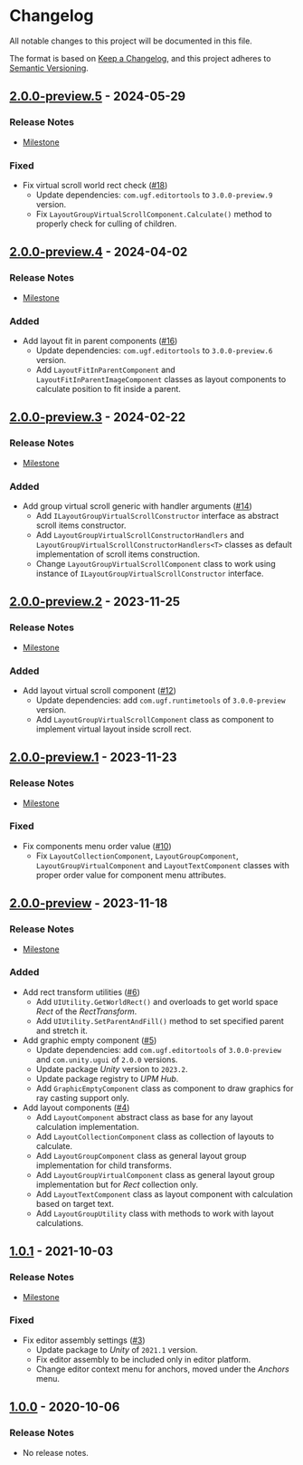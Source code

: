 # Changelog

All notable changes to this project will be documented in this file.

The format is based on [Keep a Changelog](https://keepachangelog.com/en/1.0.0/),
and this project adheres to [Semantic Versioning](https://semver.org/spec/v2.0.0.html).

## [2.0.0-preview.5](https://github.com/unity-game-framework/ugf-ui/releases/tag/2.0.0-preview.5) - 2024-05-29  

### Release Notes

- [Milestone](https://github.com/unity-game-framework/ugf-ui/milestone/7?closed=1)  
    

### Fixed

- Fix virtual scroll world rect check ([#18](https://github.com/unity-game-framework/ugf-ui/issues/18))  
    - Update dependencies: `com.ugf.editortools` to `3.0.0-preview.9` version.
    - Fix `LayoutGroupVirtualScrollComponent.Calculate()` method to properly check for culling of children.

## [2.0.0-preview.4](https://github.com/unity-game-framework/ugf-ui/releases/tag/2.0.0-preview.4) - 2024-04-02  

### Release Notes

- [Milestone](https://github.com/unity-game-framework/ugf-ui/milestone/6?closed=1)  
    

### Added

- Add layout fit in parent components ([#16](https://github.com/unity-game-framework/ugf-ui/issues/16))  
    - Update dependencies: `com.ugf.editortools` to `3.0.0-preview.6` version.
    - Add `LayoutFitInParentComponent` and `LayoutFitInParentImageComponent` classes as layout components to calculate position to fit inside a parent.

## [2.0.0-preview.3](https://github.com/unity-game-framework/ugf-ui/releases/tag/2.0.0-preview.3) - 2024-02-22  

### Release Notes

- [Milestone](https://github.com/unity-game-framework/ugf-ui/milestone/5?closed=1)  
    

### Added

- Add group virtual scroll generic with handler arguments ([#14](https://github.com/unity-game-framework/ugf-ui/issues/14))  
    - Add `ILayoutGroupVirtualScrollConstructor` interface as abstract scroll items constructor.
    - Add `LayoutGroupVirtualScrollConstructorHandlers` and `LayoutGroupVirtualScrollConstructorHandlers<T>` classes as default implementation of scroll items construction.
    - Change `LayoutGroupVirtualScrollComponent` class to work using instance of `ILayoutGroupVirtualScrollConstructor` interface.

## [2.0.0-preview.2](https://github.com/unity-game-framework/ugf-ui/releases/tag/2.0.0-preview.2) - 2023-11-25  

### Release Notes

- [Milestone](https://github.com/unity-game-framework/ugf-ui/milestone/4?closed=1)  
    

### Added

- Add layout virtual scroll component ([#12](https://github.com/unity-game-framework/ugf-ui/issues/12))  
    - Update dependencies: add `com.ugf.runtimetools` of `3.0.0-preview` version.
    - Add `LayoutGroupVirtualScrollComponent` class as component to implement virtual layout inside scroll rect.

## [2.0.0-preview.1](https://github.com/unity-game-framework/ugf-ui/releases/tag/2.0.0-preview.1) - 2023-11-23  

### Release Notes

- [Milestone](https://github.com/unity-game-framework/ugf-ui/milestone/3?closed=1)  
    

### Fixed

- Fix components menu order value ([#10](https://github.com/unity-game-framework/ugf-ui/issues/10))  
    - Fix `LayoutCollectionComponent`, `LayoutGroupComponent`, `LayoutGroupVirtualComponent` and `LayoutTextComponent` classes with proper order value for component menu attributes.

## [2.0.0-preview](https://github.com/unity-game-framework/ugf-ui/releases/tag/2.0.0-preview) - 2023-11-18  

### Release Notes

- [Milestone](https://github.com/unity-game-framework/ugf-ui/milestone/2?closed=1)  
    

### Added

- Add rect transform utilities ([#6](https://github.com/unity-game-framework/ugf-ui/issues/6))  
    - Add `UIUtility.GetWorldRect()` and overloads to get world space _Rect_ of the _RectTransform_.
    - Add `UIUtility.SetParentAndFill()` method to set specified parent and stretch it.
- Add graphic empty component ([#5](https://github.com/unity-game-framework/ugf-ui/issues/5))  
    - Update dependencies: add `com.ugf.editortools` of `3.0.0-preview` and `com.unity.ugui` of `2.0.0` versions.
    - Update package _Unity_ version to `2023.2`.
    - Update package registry to _UPM Hub_.
    - Add `GraphicEmptyComponent` class as component to draw graphics for ray casting support only.
- Add layout components ([#4](https://github.com/unity-game-framework/ugf-ui/issues/4))  
    - Add `LayoutComponent` abstract class as base for any layout calculation implementation.
    - Add `LayoutCollectionComponent` class as collection of layouts to calculate.
    - Add `LayoutGroupComponent` class as general layout group implementation for child transforms.
    - Add `LayoutGroupVirtualComponent` class as general layout group implementation but for _Rect_ collection only.
    - Add `LayoutTextComponent` class as layout component with calculation based on target text.
    - Add `LayoutGroupUtility` class with methods to work with layout calculations.

## [1.0.1](https://github.com/unity-game-framework/ugf-ui/releases/tag/1.0.1) - 2021-10-03  

### Release Notes

- [Milestone](https://github.com/unity-game-framework/ugf-ui/milestone/1?closed=1)  
    

### Fixed

- Fix editor assembly settings ([#3](https://github.com/unity-game-framework/ugf-ui/pull/3))  
    - Update package to _Unity_ of `2021.1` version.
    - Fix editor assembly to be included only in editor platform.
    - Change editor context menu for anchors, moved under the _Anchors_ menu.

## [1.0.0](https://github.com/unity-game-framework/ugf-ui/releases/tag/1.0.0) - 2020-10-06  

### Release Notes

- No release notes.


